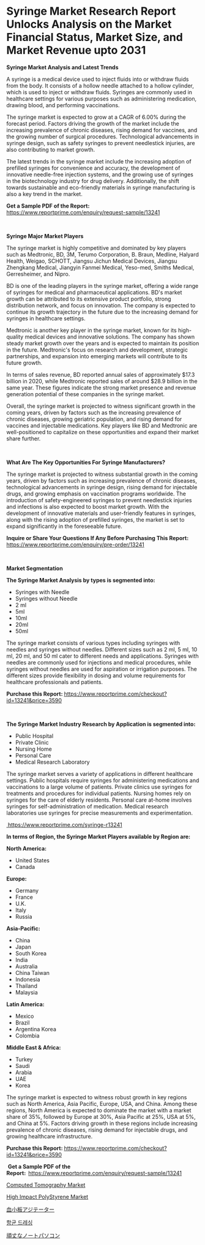 <p><h1>Syringe Market Research Report Unlocks Analysis on the Market Financial Status, Market Size, and Market Revenue upto 2031</h1></p><p><strong>Syringe Market Analysis and Latest Trends</strong></p>
<p><p>A syringe is a medical device used to inject fluids into or withdraw fluids from the body. It consists of a hollow needle attached to a hollow cylinder, which is used to inject or withdraw fluids. Syringes are commonly used in healthcare settings for various purposes such as administering medication, drawing blood, and performing vaccinations.</p><p>The syringe market is expected to grow at a CAGR of 6.00% during the forecast period. Factors driving the growth of the market include the increasing prevalence of chronic diseases, rising demand for vaccines, and the growing number of surgical procedures. Technological advancements in syringe design, such as safety syringes to prevent needlestick injuries, are also contributing to market growth.</p><p>The latest trends in the syringe market include the increasing adoption of prefilled syringes for convenience and accuracy, the development of innovative needle-free injection systems, and the growing use of syringes in the biotechnology industry for drug delivery. Additionally, the shift towards sustainable and eco-friendly materials in syringe manufacturing is also a key trend in the market.</p></p>
<p><strong>Get a Sample PDF of the Report:&nbsp;</strong> <a href="https://www.reportprime.com/enquiry/request-sample/13241">https://www.reportprime.com/enquiry/request-sample/13241</a></p>
<p>&nbsp;</p>
<p><strong>Syringe Major Market Players</strong></p>
<p><p>The syringe market is highly competitive and dominated by key players such as Medtronic, BD, 3M, Terumo Corporation, B. Braun, Medline, Halyard Health, Weigao, SCHOTT, Jiangsu Jichun Medical Devices, Jiangsu Zhengkang Medical, Jiangyin Fanmei Medical, Yeso-med, Smiths Medical, Gerresheimer, and Nipro.</p><p>BD is one of the leading players in the syringe market, offering a wide range of syringes for medical and pharmaceutical applications. BD's market growth can be attributed to its extensive product portfolio, strong distribution network, and focus on innovation. The company is expected to continue its growth trajectory in the future due to the increasing demand for syringes in healthcare settings.</p><p>Medtronic is another key player in the syringe market, known for its high-quality medical devices and innovative solutions. The company has shown steady market growth over the years and is expected to maintain its position in the future. Medtronic's focus on research and development, strategic partnerships, and expansion into emerging markets will contribute to its future growth.</p><p>In terms of sales revenue, BD reported annual sales of approximately $17.3 billion in 2020, while Medtronic reported sales of around $28.9 billion in the same year. These figures indicate the strong market presence and revenue generation potential of these companies in the syringe market.</p><p>Overall, the syringe market is projected to witness significant growth in the coming years, driven by factors such as the increasing prevalence of chronic diseases, growing geriatric population, and rising demand for vaccines and injectable medications. Key players like BD and Medtronic are well-positioned to capitalize on these opportunities and expand their market share further.</p></p>
<p>&nbsp;</p>
<p><strong>What Are The Key Opportunities For Syringe Manufacturers?</strong></p>
<p><p>The syringe market is projected to witness substantial growth in the coming years, driven by factors such as increasing prevalence of chronic diseases, technological advancements in syringe design, rising demand for injectable drugs, and growing emphasis on vaccination programs worldwide. The introduction of safety-engineered syringes to prevent needlestick injuries and infections is also expected to boost market growth. With the development of innovative materials and user-friendly features in syringes, along with the rising adoption of prefilled syringes, the market is set to expand significantly in the foreseeable future.</p></p>
<p><strong>Inquire or Share Your Questions If Any Before Purchasing This Report:</strong> <a href="https://www.reportprime.com/enquiry/pre-order/13241">https://www.reportprime.com/enquiry/pre-order/13241</a></p>
<p>&nbsp;</p>
<p><strong>Market Segmentation</strong></p>
<p><strong>The Syringe Market Analysis by types is segmented into:</strong></p>
<p><ul><li>Syringes with Needle</li><li>Syringes without Needle</li><li>2 ml</li><li>5ml</li><li>10ml</li><li>20ml</li><li>50ml</li></ul></p>
<p><p>The syringe market consists of various types including syringes with needles and syringes without needles. Different sizes such as 2 ml, 5 ml, 10 ml, 20 ml, and 50 ml cater to different needs and applications. Syringes with needles are commonly used for injections and medical procedures, while syringes without needles are used for aspiration or irrigation purposes. The different sizes provide flexibility in dosing and volume requirements for healthcare professionals and patients.</p></p>
<p><strong>Purchase this Report:&nbsp;</strong><a href="https://www.reportprime.com/checkout?id=13241&price=3590">https://www.reportprime.com/checkout?id=13241&price=3590</a></p>
<p>&nbsp;</p>
<p><strong>The Syringe Market Industry Research by Application is segmented into:</strong></p>
<p><ul><li>Public Hospital</li><li>Private Clinic</li><li>Nursing Home</li><li>Personal Care</li><li>Medical Research Laboratory</li></ul></p>
<p><p>The syringe market serves a variety of applications in different healthcare settings. Public hospitals require syringes for administering medications and vaccinations to a large volume of patients. Private clinics use syringes for treatments and procedures for individual patients. Nursing homes rely on syringes for the care of elderly residents. Personal care at-home involves syringes for self-administration of medication. Medical research laboratories use syringes for precise measurements and experimentation.</p></p>
<p><a href="https://www.reportprime.com/syringe-r13241">&nbsp;https://www.reportprime.com/syringe-r13241</a></p>
<p><strong>In terms of Region, the Syringe Market Players available by Region are:</strong></p>
<p>
    <p> <strong> North America: </strong>
        <ul>
            <li>United States</li>
            <li>Canada</li>
        </ul>
        </p> 
    <p> <strong> Europe: </strong>
        <ul>
            <li>Germany</li>
            <li>France</li>
            <li>U.K.</li>
            <li>Italy</li>
            <li>Russia</li>
        </ul>
        </p> 
    <p> <strong> Asia-Pacific: </strong>
        <ul>
            <li>China</li>
            <li>Japan</li>
            <li>South Korea</li>
            <li>India</li>
            <li>Australia</li>
            <li>China Taiwan</li>
            <li>Indonesia</li>
            <li>Thailand</li>
            <li>Malaysia</li>
        </ul>
        </p> 
    <p> <strong> Latin America: </strong>
        <ul>
            <li>Mexico</li>
            <li>Brazil</li>
            <li>Argentina Korea</li>
            <li>Colombia</li>
        </ul>
        </p> 
    <p> <strong> Middle East & Africa: </strong>
        <ul>
            <li>Turkey</li>
            <li>Saudi</li>
            <li>Arabia</li>
            <li>UAE</li>
            <li>Korea</li>
        </ul>
    </p>
    </p>
<p><p>The syringe market is expected to witness robust growth in key regions such as North America, Asia Pacific, Europe, USA, and China. Among these regions, North America is expected to dominate the market with a market share of 35%, followed by Europe at 30%, Asia Pacific at 25%, USA at 5%, and China at 5%. Factors driving growth in these regions include increasing prevalence of chronic diseases, rising demand for injectable drugs, and growing healthcare infrastructure.</p></p>
<p><strong>Purchase this Report: </strong><a href="https://www.reportprime.com/checkout?id=13241&price=3590">https://www.reportprime.com/checkout?id=13241&price=3590</a></p>
<p>&nbsp;<strong>Get a Sample PDF of the Report:&nbsp;&nbsp;</strong><a href="https://www.reportprime.com/enquiry/request-sample/13241">https://www.reportprime.com/enquiry/request-sample/13241</a></p>
<p><strong></strong></p>
<p><p><a href="https://github.com/Glendatilghmankmgz0rbhwpy/Market-Research-Report-List-2/blob/main/computed-tomography-market.md">Computed Tomography Market</a></p><p><a href="https://issuu.com/reportprime-2/docs/high-impact-polystyrene-market-size_13d7584301d049">High Impact PolyStyrene Market</a></p><p><a href="https://github.com/mcbeesbxa270/Market-Research-Report-List-1/blob/main/685671029087.md">血小板アジテーター</a></p><p><a href="https://github.com/vskv4779xr1/Market-Research-Report-List-1/blob/main/384341329686.md">항균 드레싱</a></p><p><a href="https://github.com/EmoryYundt1935/Market-Research-Report-List-1/blob/main/469769329111.md">頑丈なノートパソコン</a></p></p>